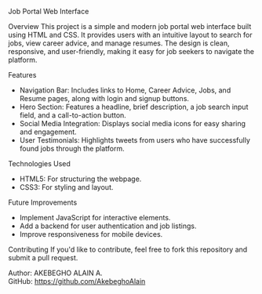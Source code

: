 Job Portal Web Interface

Overview
This project is a simple and modern job portal web interface built using HTML and CSS. It provides users with an intuitive layout to search for jobs, view career advice, and manage resumes. The design is clean, responsive, and user-friendly, making it easy for job seekers to navigate the platform.

Features
- Navigation Bar: Includes links to Home, Career Advice, Jobs, and Resume pages, along with login and signup buttons.
- Hero Section: Features a headline, brief description, a job search input field, and a call-to-action button.
- Social Media Integration: Displays social media icons for easy sharing and engagement.
- User Testimonials: Highlights tweets from users who have successfully found jobs through the platform.

Technologies Used
- HTML5: For structuring the webpage.
- CSS3: For styling and layout.

Future Improvements
- Implement JavaScript for interactive elements.
- Add a backend for user authentication and job listings.
- Improve responsiveness for mobile devices.

Contributing
If you'd like to contribute, feel free to fork this repository and submit a pull request.

Author: AKEBEGHO ALAIN A.  
GitHub: https://github.com/AkebeghoAlain

